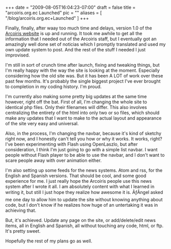 
+++
date = "2009-08-05T16:04:23-07:00"
draft = false
title = "arcoiris.org.ec Launched"
pic = ""
aliases = [
  "/blog/arcoiris.org.ec+Launched"
]
+++

<p>
Finally, finally, after waay too much time and delays, version 1.0 of the 
<a href = "http://www.arcoiris.org.ec/">Arcoiris website</a> 
is up and running.  It took me awhile to get all the information that I needed out of the Arcoiris staff, but I
eventually got an amazingly well done set of noticias which I promptly translated and used my own update system
to post.  And the rest of the stuff I needed I just improvised.
</p>
<p>
I'm still in sort of crunch time after launch, fixing and tweaking things, but I'm really happy with the way the
site is looking at the moment.  Especially considering how the old site was.  But it has been A LOT of work over
these past few months.  It's probably the single biggest project I've ever brought to completion in my coding
history.  I'm proud.  
</p>
<p>

I'm currently also making some pretty big updates at the same time however, right off the bat.  First of all, I'm
changing the whole site to identical php files.  Only their filenames will differ.  This also involves centralizing
the entirety of the html into only two or so files, which should make any updates that I want to make to the actual
layout and appearance of the site very easy and universal.
<p>
Also, in the process, I'm changing the navbar, because it's kind of sketchy right now, and I honestly can't tell
you how or why it works.  It works, right?  I've been experimenting with Flash using OpenLaszlo, but after
consideration, I think I'm just going to go with a simple list navbar.  I want people without Flash player
to be able to use the navbar, and I don't want to scare people away with over animation either.
</p>
<p>
I'm also setting up some feeds for the news systems.  Atom and rss, for the English and Spanish versions.  That
should be cool, and some good experience for me.  I just really hope the Arcoiris people use this news system
after I wrote it all.  I am absolutely content with what I learned in writing it, but still I just hope they
realize how awesome it is.  ÃƒÂngel asked me one day to allow him to update the site without knowing anything about
code, but I don't know if he realizes how huge of an untertaking it was in achieving that.  
</p>
<p>
But, it's achieved.  Update any page on the site, or add/delete/edit news items, all in English and Spanish, all
without touching any code, html, or ftp.  It's pretty sweet.
</p>
<p>
Hopefully the rest of my plans go as well.
</p>